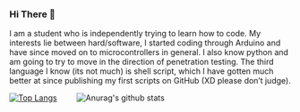 ### Hi There 👋
I am a student who is independently trying to learn how to code. My interests lie between hard/software, I started coding through Arduino and have since moved on to microcontrollers in general. I also know python and am going to try to move in the direction of penetration testing. The third language I know (its not much) is shell script, which I have gotten much better at since publishing my first scripts on GitHub (XD please don’t judge).

[![Top Langs](https://github-readme-stats.vercel.app/api/top-langs/?username=Treebug842&hide=javascript,html)](https://github.com/anuraghazra/github-readme-stats) &nbsp; &nbsp; &nbsp; &nbsp; 
![Anurag's github stats](https://github-readme-stats.vercel.app/api?username=Treebug842&show_icons=true)

